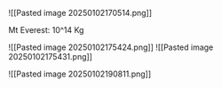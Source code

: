 

![[Pasted image 20250102170514.png]]


Mt Everest: 10^14 Kg


![[Pasted image 20250102175424.png]]
![[Pasted image 20250102175431.png]]



![[Pasted image 20250102190811.png]]

